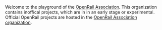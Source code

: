 Welcome to the playground of the [OpenRail Association](https://openrailassociation.org). This organization contains inoffical projects, which are in in an early stage or experimental. Official OpenRail projects are hosted in the [OpenRail Association organization](https://github.com/OpenRailAssociation).
